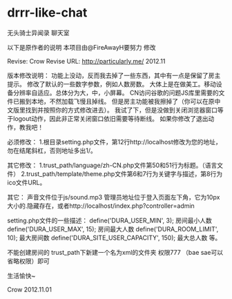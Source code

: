 drrr-like-chat
==============

无头骑士异闻录  聊天室


以下是原作者的说明       本项目由@FireAwayH要努力 修改

Revise: Crow
Revise URL: http://particularly.me/
2012.11

版本修改说明：
功能上没动，反而我去掉了一些东西，其中有一点是保留了房主提示。
修改了默认的一些数字参数，例如人数房数。
大体上是在做美工。移动设备分辨率自适应。总体分为大，中，小屏幕。
CN访问谷歌的问题JS库里需要的文件已搬到本地，不然加载飞慢且掉线。
但是房主功能被我擦掉了（你可以在原中文版里找到并按照你的方式修改进去）。
我试了下，但是没做到关闭浏览器窗口等于logout动作，因此非正常关闭窗口依旧需要等待断线。
如果你修改了退出动作，教我吧！

必须修改：
1.根目录setting.php文件，第12行http://localhost修改为您的地址，勿在结尾斜杠，否则地址多出1/。

其它修改：
1.trust_path/language/zh-CN.php文件第50和51行为标题。（语言文件）
2.trust_path/template/theme.php文件第6和7行为关键字与描述，第8行为ico文件URL。

其它：
声音文件位于js/sound.mp3
管理员地址位于登入页面左下角，它为10px大小的.隐藏存在，或者http://localhost/index.php?controller=admin

setting.php文件的一些描述：
define('DURA_USER_MIN', 3); 房间最小人数
define('DURA_USER_MAX', 15); 房间最大人数
define('DURA_ROOM_LIMIT', 10); 最大房间数
define('DURA_SITE_USER_CAPACITY', 150); 最大总人数
等。

不能创建房间的 trust_path下新建一个名为xml的文件夹 权限777 （bae sae可以省略权限）即可

生活愉快~

Crow
2012.11.01

